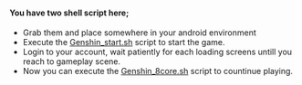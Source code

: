 #### You have two shell script here;
- Grab them and place somewhere in your android environment
- Execute the [Genshin_start.sh](https://raw.githubusercontent.com/ilhan-athn7/WSA_houdini_A12.1/master/GI_affinity_workaround/Genshin_start.sh) script to start the game.
- Login to your account, wait patiently for each loading screens untill you reach to gameplay scene.
- Now you can execute the [Genshin_8core.sh](https://raw.githubusercontent.com/ilhan-athn7/WSA_houdini_A12.1/master/GI_affinity_workaround/Genshin_8core.sh) script to countinue playing.
